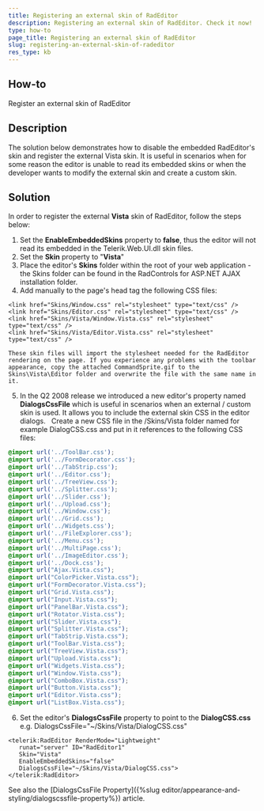 ```yaml
---
title: Registering an external skin of RadEditor
description: Registering an external skin of RadEditor. Check it now!
type: how-to
page_title: Registering an external skin of RadEditor
slug: registering-an-external-skin-of-radeditor
res_type: kb
---
```

 
## How-to  
Register an external skin of RadEditor  
   
## Description
The solution below demonstrates how to disable the embedded RadEditor's skin and register the external Vista skin. It is useful in scenarios when for some reason the editor is unable to read its embedded skins or when the developer wants to modify the external skin and create a custom skin.  
   
## Solution 
In order to register the external **Vista** skin of RadEditor, follow the steps below:
 
1. Set the **EnableEmbeddedSkins** property to **false**, thus the editor will not read its embedded in the Telerik.Web.UI.dll skin files.
2. Set the **Skin** property to "**Vista**"
3. Place the editor's **Skins** folder within the root of your web application - the Skins folder can be found in the RadControls for ASP.NET AJAX installation folder.
4. Add manually to the page's head tag the following CSS files:  

 ````ASP.NET
<link href="Skins/Window.css" rel="stylesheet" type="text/css" />   
<link href="Skins/Editor.css" rel="stylesheet" type="text/css" />   
<link href="Skins/Vista/Window.Vista.css" rel="stylesheet" type="text/css" />  
<link href="Skins/Vista/Editor.Vista.css" rel="stylesheet" type="text/css" />
````

    These skin files will import the stylesheet needed for the RadEditor rendering on the page. If you experience any problems with the toolbar appearance, copy the attached CommandSprite.gif to the Skins\Vista\Editor folder and overwrite the file with the same name in it.

5. In the Q2 2008 release we introduced a new editor's property named **DialogsCssFile** which is useful in scenarios when an external / custom skin is used. It allows you to include the external skin CSS in the editor dialogs.    Create a new CSS file in the /Skins/Vista folder named for example DialogCSS.css and put in it references to the following CSS files:

 ````CSS
@import url('../ToolBar.css');
@import url('../FormDecorator.css');
@import url('../TabStrip.css');
@import url('../Editor.css');
@import url('../TreeView.css');
@import url('../Splitter.css');
@import url('../Slider.css');
@import url('../Upload.css');
@import url('../Window.css');
@import url('../Grid.css');
@import url('../Widgets.css');
@import url('../FileExplorer.css');
@import url('../Menu.css');
@import url('../MultiPage.css');
@import url('../ImageEditor.css');
@import url('../Dock.css');
@import url("Ajax.Vista.css");
@import url("ColorPicker.Vista.css");
@import url("FormDecorator.Vista.css");
@import url("Grid.Vista.css");
@import url("Input.Vista.css");
@import url("PanelBar.Vista.css");
@import url("Rotator.Vista.css");
@import url("Slider.Vista.css");
@import url("Splitter.Vista.css");
@import url("TabStrip.Vista.css");
@import url("ToolBar.Vista.css");
@import url("TreeView.Vista.css");
@import url("Upload.Vista.css");
@import url("Widgets.Vista.css");
@import url("Window.Vista.css");
@import url("ComboBox.Vista.css");
@import url("Button.Vista.css");
@import url("Editor.Vista.css");
@import url("ListBox.Vista.css");
````

6. Set the editor's **DialogsCssFile** property to point to the **DialogCSS.css** e.g.  DialogsCssFile="~/Skins/Vista/DialogCSS.css"

 ````ASPX
<telerik:RadEditor RenderMode="Lightweight"
	runat="server" ID="RadEditor1"
	Skin="Vista"
	EnableEmbeddedSkins="false"
	DialogsCssFile="~/Skins/Vista/DialogCSS.css">
</telerik:RadEditor>
````

See also the [DialogsCssFile Property]({%slug editor/appearance-and-styling/dialogscssfile-property%}) article.
  
   
